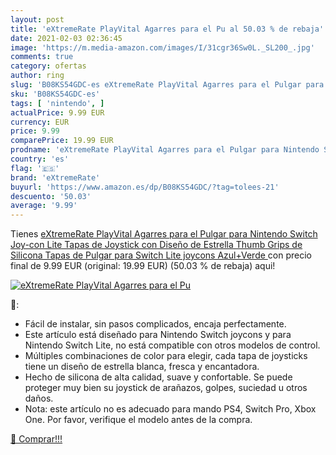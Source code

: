 ```yaml
---
layout: post
title: 'eXtremeRate PlayVital Agarres para el Pu al 50.03 % de rebaja'
date: 2021-02-03 02:36:45
image: 'https://m.media-amazon.com/images/I/31cgr36Sw0L._SL200_.jpg'
comments: true
category: ofertas
author: ring
slug: 'B08KS54GDC-es eXtremeRate PlayVital Agarres para el Pulgar para Nintendo...'
sku: 'B08KS54GDC-es'
tags: [ 'nintendo', ]
actualPrice: 9.99 EUR
currency: EUR
price: 9.99
comparePrice: 19.99 EUR
prodname: 'eXtremeRate PlayVital Agarres para el Pulgar para Nintendo Switch Joy-con Lite Tapas de Joystick con Diseño de Estrella Thumb Grips de Silicona Tapas de Pulgar para Switch Lite joycons Azul+Verde '
country: 'es'
flag: '🇪🇸'
brand: 'eXtremeRate'
buyurl: 'https://www.amazon.es/dp/B08KS54GDC/?tag=tolees-21'
descuento: '50.03'
average: '9.99'
---
```


Tienes [eXtremeRate PlayVital Agarres para el Pulgar para Nintendo Switch Joy-con Lite Tapas de Joystick con Diseño de Estrella Thumb Grips de Silicona Tapas de Pulgar para Switch Lite joycons Azul+Verde ](https://www.amazon.es/dp/B08KS54GDC/?tag=tolees-21) con precio final de  9.99 EUR (original: 19.99 EUR) (50.03 %  de rebaja) aqui!

[![eXtremeRate PlayVital Agarres para el Pu](https://m.media-amazon.com/images/I/31cgr36Sw0L._SL200_.jpg)](https://www.amazon.es/dp/B08KS54GDC/?tag=tolees-21)

🔎:

- Fácil de instalar, sin pasos complicados, encaja perfectamente.
- Este artículo está diseñado para Nintendo Switch joycons y para Nintendo Switch Lite, no está compatible con otros modelos de control.
- Múltiples combinaciones de color para elegir, cada tapa de joysticks tiene un diseño de estrella blanca, fresca y encantadora.
- Hecho de silicona de alta calidad, suave y confortable. Se puede proteger muy bien su joystick de arañazos, golpes, suciedad u otros daños.
- Nota: este artículo no es adecuado para mando PS4, Switch Pro, Xbox One. Por favor, verifique el modelo antes de la compra.

[🛒 Comprar!!!](https://www.amazon.es/dp/B08KS54GDC/?tag=tolees-21)
